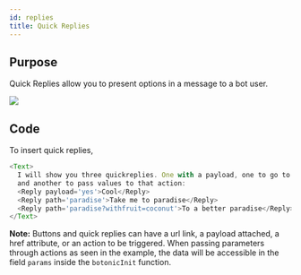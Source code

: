 ```yaml
---
id: replies
title: Quick Replies
---
```


## Purpose

Quick Replies allow you to present options in a message to a bot user.

![](https://botonic-doc-static.netlify.com/images/quickreplies.png)

## Code

To insert quick replies,

```javascript
<Text>
  I will show you three quickreplies. One with a payload, one to go to an action
  and another to pass values to that action:
  <Reply payload='yes'>Cool</Reply>
  <Reply path='paradise'>Take me to paradise</Reply>
  <Reply path='paradise?withfruit=coconut'>To a better paradise</Reply>
</Text>
```

**Note:** Buttons and quick replies can have a url link, a payload attached, a href attribute, or an action to be triggered. When passing parameters through actions as seen in the example, the data will be accessible in the field `params` inside the `botonicInit` function.
